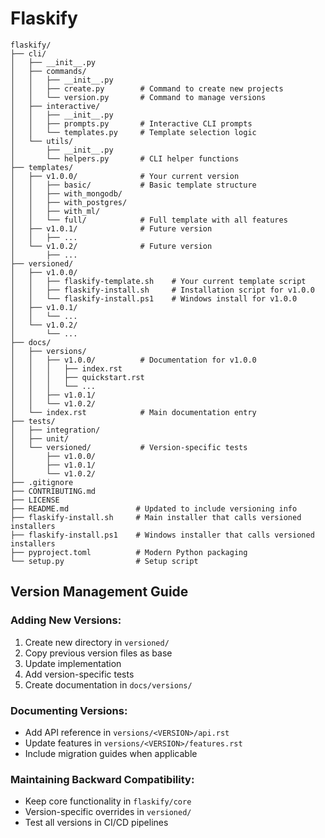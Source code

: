 # Flaskify

```
flaskify/
├── cli/
│   ├── __init__.py
│   ├── commands/
│   │   ├── __init__.py
│   │   ├── create.py        # Command to create new projects
│   │   └── version.py       # Command to manage versions
│   ├── interactive/
│   │   ├── __init__.py
│   │   ├── prompts.py       # Interactive CLI prompts
│   │   └── templates.py     # Template selection logic
│   └── utils/
│       ├── __init__.py
│       └── helpers.py       # CLI helper functions
├── templates/
│   ├── v1.0.0/              # Your current version
│   │   ├── basic/           # Basic template structure 
│   │   ├── with_mongodb/     
│   │   ├── with_postgres/
│   │   ├── with_ml/
│   │   └── full/            # Full template with all features
│   ├── v1.0.1/              # Future version
│   │   ├── ...
│   └── v1.0.2/              # Future version
│       ├── ...
├── versioned/
│   ├── v1.0.0/
│   │   ├── flaskify-template.sh    # Your current template script
│   │   ├── flaskify-install.sh     # Installation script for v1.0.0
│   │   └── flaskify-install.ps1    # Windows install for v1.0.0
│   ├── v1.0.1/
│   │   └── ... 
│   └── v1.0.2/
│       └── ...
├── docs/
│   ├── versions/
│   │   ├── v1.0.0/          # Documentation for v1.0.0
│   │   │   ├── index.rst
│   │   │   ├── quickstart.rst
│   │   │   └── ...
│   │   ├── v1.0.1/
│   │   └── v1.0.2/
│   └── index.rst            # Main documentation entry
├── tests/
│   ├── integration/
│   ├── unit/
│   └── versioned/           # Version-specific tests
│       ├── v1.0.0/
│       ├── v1.0.1/
│       └── v1.0.2/
├── .gitignore
├── CONTRIBUTING.md
├── LICENSE
├── README.md               # Updated to include versioning info
├── flaskify-install.sh     # Main installer that calls versioned installers
├── flaskify-install.ps1    # Windows installer that calls versioned installers
├── pyproject.toml          # Modern Python packaging
└── setup.py                # Setup script
```

## Version Management Guide

### Adding New Versions:
1. Create new directory in `versioned/`
2. Copy previous version files as base
3. Update implementation
4. Add version-specific tests
5. Create documentation in `docs/versions/`

### Documenting Versions:
- Add API reference in `versions/<VERSION>/api.rst`
- Update features in `versions/<VERSION>/features.rst`
- Include migration guides when applicable

### Maintaining Backward Compatibility:
- Keep core functionality in `flaskify/core`
- Version-specific overrides in `versioned/`
- Test all versions in CI/CD pipelines
